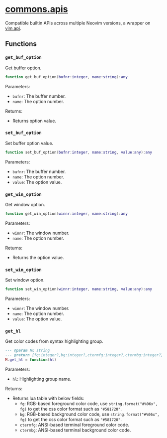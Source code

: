 <!-- markdownlint-disable MD001 MD013 MD034 MD033 MD051 -->

# [commons.apis](https://github.com/linrongbin16/commons.nvim/blob/main/lua/commons/apis.lua)

Compatible builtin APIs across multiple Neovim versions, a wrapper on [vim.api](https://neovim.io/doc/user/api.html).

## Functions

### `get_buf_option`

Get buffer option.

```lua
function get_buf_option(bufnr:integer, name:string):any
```

Parameters:

- `bufnr`: The buffer number.
- `name`: The option number.

Returns:

- Returns option value.

### `set_buf_option`

Set buffer option value.

```lua
function set_buf_option(bufnr:integer, name:string, value:any):any
```

Parameters:

- `bufnr`: The buffer number.
- `name`: The option number.
- `value`: The option value.

### `get_win_option`

Get window option.

```lua
function get_win_option(winnr:integer, name:string):any
```

Parameters:

- `winnr`: The window number.
- `name`: The option number.

Returns:

- Returns the option value.

### `set_win_option`

Set window option.

```lua
function set_win_option(winnr:integer, name:string, value:any):any
```

Parameters:

- `winnr`: The window number.
- `name`: The option number.
- `value`: The option value.

### `get_hl`

Get color codes from syntax highlighting group.

```lua
--- @param hl string
--- @return {fg:integer?,bg:integer?,ctermfg:integer?,ctermbg:integer?}
M.get_hl = function(hl)
```

Parameters:

- `hl`: Highlighting group name.

Returns:

- Returns lua table with below fields:
  - `fg`: RGB-based foreground color code, use `string.format("#%06x", fg)` to get the css color format such as `"#581720"`.
  - `bg`: RGB-based background color code, use `string.format("#%06x", fg)` to get the css color format such as `"#581720"`.
  - `ctermfg`: ANSI-based terminal foreground color code.
  - `ctermbg`: ANSI-based terminal background color code.
